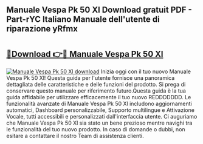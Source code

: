 ## Manuale Vespa Pk 50 Xl Download gratuit PDF - Part-rYC Italiano Manuale dell'utente di riparazione yRfmx

# <h2><a href="http://dfd2h3n.blite.top/?on=Manuale+Vespa+Pk+50+Xl">🔗Download 👉🔴 Manuale Vespa Pk 50 Xl</a></h2>

[![Manuale Vespa Pk 50 Xl download](https://i.imgur.com/lujVjoI.png)](http://dfd2h3n.blite.top/?on=Manuale+Vespa+Pk+50+Xl)
Inizia oggi con il tuo nuovo Manuale Vespa Pk 50 Xl! Questa guida per l'utente fornisce una panoramica dettagliata delle caratteristiche e delle funzioni del prodotto. Si prega di conservare questo manuale per riferimento futuro.Questa guida è la tua guida affidabile per utilizzare efficacemente il tuo nuovo REDDDDDDD. Le funzionalità avanzate di Manuale Vespa Pk 50 Xl includono aggiornamenti automatici, Dashboard personalizzabile, Supporto multilingue e Attivazione Vocale, tutti accessibili e personalizzati dall'interfaccia utente. Ci auguriamo che Manuale Vespa Pk 50 Xl sia stato un bene prezioso mentre navighi tra le funzionalità del tuo nuovo prodotto. In caso di domande o dubbi, non esitare a contattare il nostro Team di assistenza clienti.
